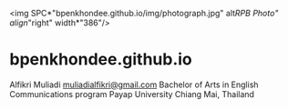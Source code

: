 <img SPC*"bpenkhondee.github.io/img/photograph.jpg" alt*RPB Photo" align*"right" width*"386"/>

# bpenkhondee.github.io
Alfikri Muliadi 
muliadialfikri@gmail.com  Bachelor of Arts in English Communications program  Payap University  Chiang Mai, Thailand


